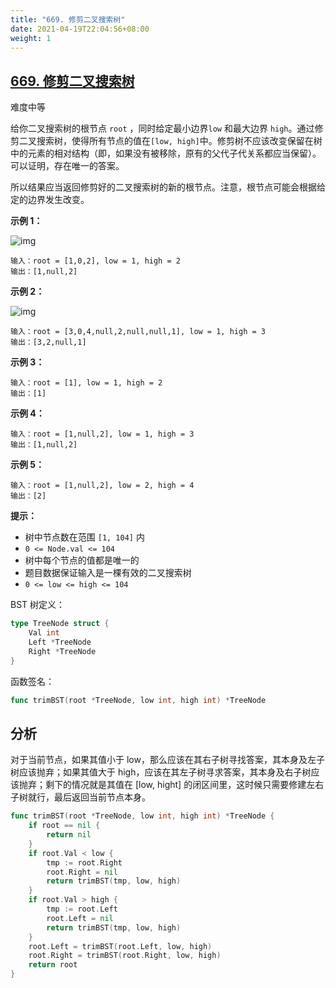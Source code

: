 ```yaml
---
title: "669. 修剪二叉搜索树"
date: 2021-04-19T22:04:56+08:00
weight: 1
---
```


## [669. 修剪二叉搜索树](https://leetcode-cn.com/problems/trim-a-binary-search-tree/)

难度中等

给你二叉搜索树的根节点 `root` ，同时给定最小边界`low` 和最大边界 `high`。通过修剪二叉搜索树，使得所有节点的值在`[low, high]`中。修剪树不应该改变保留在树中的元素的相对结构（即，如果没有被移除，原有的父代子代关系都应当保留）。 可以证明，存在唯一的答案。

所以结果应当返回修剪好的二叉搜索树的新的根节点。注意，根节点可能会根据给定的边界发生改变。

 

**示例 1：**

![img](https://assets.leetcode.com/uploads/2020/09/09/trim1.jpg)

```
输入：root = [1,0,2], low = 1, high = 2
输出：[1,null,2]
```

**示例 2：**

![img](https://assets.leetcode.com/uploads/2020/09/09/trim2.jpg)

```
输入：root = [3,0,4,null,2,null,null,1], low = 1, high = 3
输出：[3,2,null,1]
```

**示例 3：**

```
输入：root = [1], low = 1, high = 2
输出：[1]
```

**示例 4：**

```
输入：root = [1,null,2], low = 1, high = 3
输出：[1,null,2]
```

**示例 5：**

```
输入：root = [1,null,2], low = 2, high = 4
输出：[2]
```

 

**提示：**

- 树中节点数在范围 `[1, 104]` 内
- `0 <= Node.val <= 104`
- 树中每个节点的值都是唯一的
- 题目数据保证输入是一棵有效的二叉搜索树
- `0 <= low <= high <= 104`

BST 树定义：

```go
type TreeNode struct {
    Val int
    Left *TreeNode
    Right *TreeNode
}
```



函数签名：

```go
func trimBST(root *TreeNode, low int, high int) *TreeNode
```

## 分析

对于当前节点，如果其值小于 low，那么应该在其右子树寻找答案，其本身及左子树应该抛弃；如果其值大于 high，应该在其左子树寻求答案，其本身及右子树应该抛弃；剩下的情况就是其值在 [low, hight] 的闭区间里，这时候只需要修建左右子树就行，最后返回当前节点本身。

```go
func trimBST(root *TreeNode, low int, high int) *TreeNode {
	if root == nil {
		return nil
	}
	if root.Val < low {
		tmp := root.Right
		root.Right = nil
		return trimBST(tmp, low, high)
	}
	if root.Val > high {
		tmp := root.Left
		root.Left = nil
		return trimBST(tmp, low, high)
	}
	root.Left = trimBST(root.Left, low, high)
	root.Right = trimBST(root.Right, low, high)
	return root
}
```